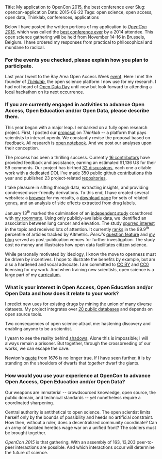 Title: My application to OpenCon 2015, the best conference ever
Slug: opencon-application
Date: 2015-06-22
Tags: open science, open access, open data, Thinklab, conferences, applications

Below I have posted the written portions of my application to [*OpenCon 2015*](http://opencon2015.org/ "OpenCon 2015 Homepage"), which was called the [best conference ever](http://www.scopeofscience.com/2014/11/best-conference-ever/ "The Scope of Science: Best Conference Ever") by a 2014 attendee. This open science gathering will be held from November 14–16 in Brussels, Belgium. I have ordered my responses from practical to philosophical and mundane to radical.

### For the events you checked, please explain how you plan to participate.

Last year I went to the Bay Area Open Access Week [event](https://peerj.com/blog/post/97879213303/save-the-date-participative-bay-area-oa-week-event-for-generation-open/ "Participative Bay Area OA week event for Generation Open"). Here I met the founder of [*Thinklab*](http://thinklab.com "A community for real-time open collaborative science"), the open science platform I now use for my research. I had not heard of [Open Data Day](http://opendataday.org/ "International Open Data Hackathon") until now but look forward to attending a local hackathon on its next occurrence.

### If you are currently engaged in activities to advance Open Access, Open Education and/or Open Data, please describe them.

This year began with a major leap. I embarked on a fully open research project. First, I posted our [proposal](http://thinklab.com/p/rephetio/proposal "Proposal: Repurposing drugs on a heterogeneous network") on *Thinklab* -- a platform that pays scientists to interact openly. We constantly revise the proposal based on feedback. All research is [open notebook](https://en.wikipedia.org/wiki/Open_notebook_science "Open notebook science"). And we post our analyses upon their conception.

The process has been a thrilling success. Currently [16 contributors](http://thinklab.com/p/rephetio/leaderboard "Thinklab leaderboard") have provided feedback and assistance, earning an estimated $1,136 US for their 59 comments. Our project has birthed [32 discussions](http://thinklab.com/p/rephetio/discussion "Project discussions"), each one a citable work with a dedicated DOI. I've made 350 public github [contributions](https://github.com/dhimmel "Daniel Himmelstein's GitHub") this year and published 23 project-related [repositories](https://github.com/dhimmel?tab=repositories "Daniel Himmelstein's GitHub repositories").

I take pleasure in sifting through data, extracting insights, and providing condensed user-friendly derivations. To this end, I have created several websites: a [browser](http://het.io/disease-genes/browse/ "hetio · Disease-associated gene browser") for my results, a [download page](http://git.dhimmel.com/gene-ontology/ "GO Annotations · User-friendly Gene Ontology Annotations") for sets of related genes, and an [analysis](http://git.dhimmel.com/SIDER2/ "SIDER 2 Tutorial & Analysis") of side effects extracted from drug labels.

January 13<sup>th</sup> marked the culmination of an [independent study](https://doi.org/10.7717/peerj.705 "Lung cancer incidence decreases with elevation: evidence for oxygen as an inhaled carcinogen") coauthored with [my roommate](http://www.ksimeonov.com/ "Kamen Simeonov Homepage"). Using only publicly-available data, we identified an association between lung cancer and elevation. The study [spurred interest](https://twitter.com/dhimmel/status/609054266645426176 "PLOS article level metrics show increased interest in oxygen driven tumorigenesis") in the topic and received lots of attention. It currently [ranks](https://www.altmetric.com/details/3060395#score "Altmetric summary: score in context") in the 99.9<sup>th</sup> percentile of articles tracked by Altmetric. *PeerJ's* [question feature](https://peerj.com/articles/705/#questions "Lung cancer incidence decreases with elevation: Questions") and [my blog]({filename}../2015-01-15_cruk-reassessment/cruk-reassessment.md "The Cancer Research UK Reassessment of our Lung Cancer versus Elevation Study") served as post-publication venues for further investigation. The study cost no money and illustrates how open data facilitates citizen science.

While personally motivated by ideology, I know the move to openness must be driven by incentives. I hope to illustrate the benefits by example, but am also a hardened and vocal advocate. I am committed to [CC BY](https://creativecommons.org/licenses/by/4.0/ "Creative Commons — Attribution 4.0 International") and [CC0](https://creativecommons.org/publicdomain/zero/1.0/ "Creative Commons — CC0 1.0 Universal") licensing for my work. And when training new scientists, open science is a large part of my [curriculum](http://www.slideshare.net/himmelstein/biological-medical-informatics/36 "Welcoming to incoming bioinformatics students at UCSF").

### What is your interest in Open Access, Open Education and/or Open Data and how does it relate to your work?

I predict new uses for existing drugs by mining the union of many diverse datasets. My project integrates over [20 public databases](http://thinklab.com/p/rephetio/proposal#metanodes "Table 1. Metanodes") and depends on open source tools.

Two consequences of open science attract me: hastening discovery and enabling anyone to be a scientist.

I yearn to see the reality behind [shadows](https://en.wikipedia.org/wiki/Allegory_of_the_Cave "Plato's Allegory of the Cave"). Alone this is impossible; I will always remain a prisoner. But together, through the crossbreeding of our works, we can escape the cave.

Newton's [quote](https://en.wikipedia.org/wiki/Standing_on_the_shoulders_of_giants "Standing on the shoulders of giants") from 1676 is no longer true. If I have seen further, it is by standing on the shoulders of dwarfs that *together* dwarf the giants.

### How would you use your experience at OpenCon to advance Open Access, Open Education and/or Open Data?

Our weapons are immaterial -- crowdsourced knowledge, open source, the public domain, and technical standards -- yet nonetheless require a coordinated sharpening.

Central authority is antithetical to open science. The open scientist limits herself only by the bounds of possibility and heeds no artificial constraint. How then, without a ruler, does a decentralized community coordinate? Can an army of isolated heretics wage war on a unified front? The soldiers must be brought together.

*OpenCon 2015* is that gathering. With an assembly of 163, 13,203 peer-to-peer interactions are possible. And which interactions occur will determine the future of science.
